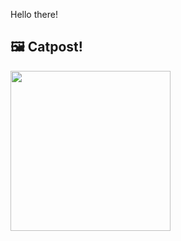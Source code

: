 Hello there!



## 🖼️ Catpost!

<sub>
    <img src="https://cdn2.thecatapi.com/images/ba2.jpg" height="256">
</sub>

